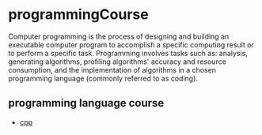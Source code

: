 # programmingCourse

Computer programming is the process of designing and building an executable computer program to accomplish a specific computing result or to perform a specific task. Programming involves tasks such as: analysis, generating algorithms, profiling algorithms' accuracy and resource consumption, and the implementation of algorithms in a chosen programming language (commonly referred to as coding).

## programming language course

- [cpp](./cppList.md)

